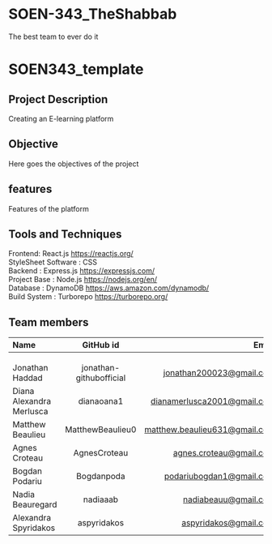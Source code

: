 # SOEN-343_TheShabbab
The best team to ever do it
# SOEN343_template

## Project Description
Creating an E-learning platform

## Objective
Here goes the objectives of the project

## features
Features of the platform

## Tools and Techniques
Frontend: React.js https://reactjs.org/ <br />
StyleSheet Software : CSS<br />
Backend : Express.js https://expressjs.com/ <br />
Project Base : Node.js https://nodejs.org/en/ <br />
Database : DynamoDB https://aws.amazon.com/dynamodb/ <br />
Build System : Turborepo https://turborepo.org/ <br />

## Team members

| Name                     |      GitHub id   |                         Email |
| :----------------------- | :--------------: | ----------------------------: |
|              |     |       |
|             |    |              |
|            |     |  |
|    Jonathan Haddad            |  jonathan-githubofficial    |    jonathan200023@gmail.com   |
| Diana Alexandra Merlusca |    dianaoana1    |   dianamerlusca2001@gmail.com |
| Matthew Beaulieu         | MatthewBeaulieu0 | matthew.beaulieu631@gmail.com |
|    Agnes Croteau            |   AgnesCroteau      |    agnes.croteau@gmail.com   |
|    Bogdan Podariu         |   Bogdanpoda     |    podariubogdan1@gmail.com        |
|    Nadia Beauregard      |   nadiaaab       |      nadiabeauu@gmail.com    |
|    Alexandra Spyridakos |    aspyridakos      | aspyridakos@gmail.com      |

